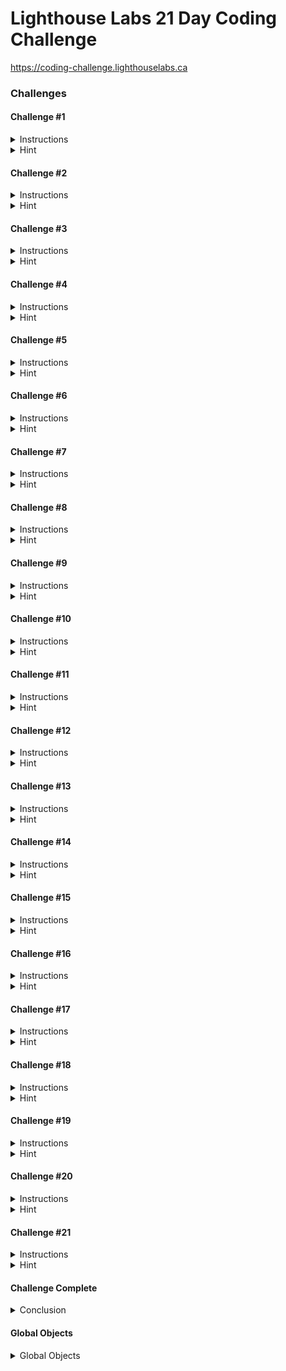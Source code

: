 # Lighthouse Labs 21 Day Coding Challenge
https://coding-challenge.lighthouselabs.ca

### Challenges

#### Challenge #1
<details>
  <summary>Instructions</summary>
  
  You are the captain of the exploratory vessel, the ISS Lighthouse, on a mission to explore the galaxy. Just as you depart the solar system, you encounter a gigantic space bug, which knocks you off course! Now you're lost in space, your radio and navigation are out, and it's up to you to work with your computer to get things going again.

  Fortunately, your ship enabled your LARRY (Language-Aware Repair Robot of the Year), when the systems went offline. For some reason, the engineers who created LARRY made him duck-shaped, but he is very good at doing exactly what he is told to do. He has a terminal on his back that lets you use JavaScript to make changes to the ship.

  Your job as captain of the ISS Lighthouse is to use your JavaScript skills to talk to LARRY and get your ship back in working order! You've got 21 days to fix the navigation and radio before the command centre back on Earth gets worried and launches another ship to come looking for you.

  "POWER OFF!" quacks LARRY. That sounds like a big problem! You should probably get the power back on, otherwise things are not going to go very well for you in the depths of uncharted space! Unfortunately, the manual for your ship is hard to read in the dark.

  "Ship's powerOn property set to false!" LARRY exclaims. "MUST CHANGE VALUE! QUACK!" Okay, that sounds pretty serious. Fortunately, you remember from orientation that there are things called "properties" in JavaScript. You access properties using the '.' operator. With just the light from LARRY's terminal, you need to write a function called **powerOn()** which will change the 'powerOn' property of the 'ship' object. If that's set to 'false', changing it to 'true' should get things going.

  You don't need to define the ship variable in the evaluator since it already exists in the system. You can view it's properties by clicking the *Show Global Objects* link <below>.
</details>

<details>
  <summary>Hint</summary>
  
  This challenge is about creating a *Function* and working with an *Object Property* in JavaScript.

  *On Functions:*
  
  [How to define functions in JavaScript](https://www.digitalocean.com/community/tutorials/how-to-define-functions-in-javascript)
   
  [CodeCademy tutorial on Functions](https://www.codecademy.com/courses/learn-javascript/lessons/functions/exercises/intro-to-functions)
  
  *On Object Properties*

  [Digital Ocean](https://www.digitalocean.com/community/tutorials/understanding-objects-in-javascript#adding-and-modifying-object-properties)'s tutorial on modifying object properties.

  You can set values in JavaScript using a single equals sign."

  *Example of Global objects available*

  Look for the "Show Global Objects" link right before the challenge number on this page.
</details>



#### Challenge #2
<details>
  <summary>Instructions</summary>
  
  The lights flicker on, and you can see the interior of the ship, along with LARRY, your duck-shaped friend. You feel relieved, until LARRY’s eyes start to glow red, and he starts blaring, "SHIP IN DANGER! SHIP IN DANGER!"

  What can it be? You've turned the power back on, everything should be back to normal, right? "MODULES NOT ACTIVE!" Modules, what modules? A quick check of the ship's status board reveals an empty array labelled 'modules'.

  You flip through the manual to the section labelled 'Modules', where the first page describes a number of available modules. They are stored in memory in the **availableModules** array. Each module is an object, with four properties:

  * the **name** of the module is a string

  * the **size** of the module is an integer

  * the **enabled** and **essential** properties are booleans
  
  Start off by finding out how many modules there are. Make a function called **countModules** to reveal how many modules there are to choose from.
</details>

<details>
  <summary>Hint</summary>
  
  While there's a lot of information about the module here, the simple challenge is to find out how many modules there are. They're stored in an array, and what we need is to find out how long the array is. Check out these resources:

  Here are some Digital Ocean tutorials on [Understanding Arrays in JavaScript](https://www.digitalocean.com/community/tutorials/understanding-arrays-in-javascript)
  
  You can also work with arrays on [CodeCademy](https://www.codecademy.com/courses/learn-javascript/lessons/arrays/exercises/arrays)
  
  Khan Academy also has some good exercises that you can do [here](https://www.khanacademy.org/computing/computer-programming/programming/arrays/pt/intro-to-arrays)
</details>



#### Challenge #3
<details>
  <summary>Instructions</summary>
  
  "QUACK QUACK QUACK QUACK QUACK QUACK QUACK", goes LARRY, his eyes still glowing red. He’s counting off each of the seven modules on the list - you must be on the right track! Now to find out how many of them are essential.

  Use your JavaScript skills to write a function called **countEssential()** which will count how many modules from the **availableModules** array have the **essential** flag set to **true**.
</details>

<details>
  <summary>Hint</summary>
  
  This is a bit more complex. We need to loop through the **availableModules** array, and count how many of the modules have the **essential** flag set to **true**. Before you write your loop, you'll probably want to make a new variable to keep track of the number of essential modules as you count them

  Here's some resources on looping:

  * [Learn about Looping](https://www.digitalocean.com/community/tutorials/how-to-construct-for-loops-in-javascript)
  
  * You can also check out [CodeCademy](https://www.codecademy.com/courses/learn-javascript/lessons/loops/exercises/loops)
</details>



#### Challenge #4
<details>
  <summary>Instructions</summary>
  
  "DANGER QUACK DANGER QUACK!"

  LARRY seemed so happy before, but he really is starting to get a bit agitated. Now that you know there are three essential modules, you need to load them into the ship's systems.

  Write a function called **loadModule()**. It needs to take a parameter, called index. Your function should be set up like this:

  **function loadModule(index) { }**

  When **loadModule()** gets the index number of a module, it should do the following:

  * Access the right module by using the **index** parameter. Remember how to access particular items in an array? If not, **this resource** might help you
  
  * Check if the module's essential flag is set to **true**. If it isn't, **return null**;
  
  * Set the modules enabled flag to **true**
  
  * Load the corresponding module from the **availableModules** array into the ship’s modules property (which is also an array).
  
  "ALMOST THERE" quacks LARRY. The modules still aren't loading it seems. You realize you need to get the index from somewhere, so you decide to write another function called **loopModule()** that will loop over the **availableModules** array and find the module with the name *life-support* to get its index. Once you have the right index, use your **loadModule()** function to load the *life-support* module. Don't forget, you'll need to call your **loopModule()** function for it to run
</details>

<details>
  <summary>Hint</summary>
  
  Oh my gosh, there's a few steps here. First, you need to make a new function. We've done that a few times now. Then you need to get that function to do three things:

  1. Find the module by its index and check if it's essential flag is set to true
  
  1. Set its **enabled** property to **true** (Remember setting object properties from challenge #1?)
  
  1. Add that module to the ship's **modules** array.
  
  The first steps are easy, because you just need to access the **availableModules** array with the index, using the [] notation and use a conditional to check if it's an essential module.

  For the second step, use the same strategy you used to turn the power on in Challenge #1. The last step uses a method called **.push()**. You can read up on how array pushing works [here](https://www.digitalocean.com/community/tutorials/how-to-use-array-methods-in-javascript-mutator-methods#push()).

  Also, don't forget to use your **loopModule()** function to find the index of the **life-support** module. You'll need to pass this index as a parameter to your your **loadModule()** function to activate it!
</details>



#### Challenge #5
<details>
  <summary>Instructions</summary>
  
  "BREATHE EASIER!" LARRY quacks out. "LITERALLY. Life support module loaded. Propulsion needed."

  You realize that you can re-use your code from before, but this time you should do what all good programmers do: modularize your code.

  Rename your **loopModule()** function to **findModuleIndex()**. Update your function to take in a name that you’re looking for, and return the index of that module in the **availableModules** array, before loading it into the ship. It should look like this to start:

  **function findModuleIndex(name) { }**
  
  Use your new **findModuleIndex()** function to find the "propulsion" module and then load it into the ship's system.

  Don't forget: you still need to load the **life-support** module!
</details>

<details>
  <summary>Hint</summary>
  
  The good news here is that if you succeeded at the last challenge, you've got all the logic you need to do this one.

  Remember the work you did to find the **life-support** module's index? This time around, instead of writing **life-support** directly inside of your function, you'll want to update it so it can take the name of any module.

  Don't forget that you still need to pass the results of **findModuleIndex()** to your **loadModule()** function

  Hint: Make sure you are building on top of the last challenge.
</details>



#### Challenge #6
<details>
  <summary>Instructions</summary>
  
  "NAVIGATION SYSTEM needed," LARRY tells you. Navigation is important - you can't move through space without it!

  Use your already-defined methods and load in the "navigation" module. It's pretty simple once you have the functions to do it, and LARRY's eyes are finally easing from red back to normal.
</details>

<details>
  <summary>Hint</summary>
  
  Great news, you have the ability to find a module's index. We need the navigation module's index, and then we want to load that module in, by index.
</details>



#### Challenge #7
<details>
  <summary>Instructions</summary>
  
  You look over at LARRY, expecting him to quack out his next prompt, but it seems LARRY is now the one malfunctioning! You open up the manual, and find the section on LARRY. Apparently, loading modules can sometimes cause LARRY to get stuck in an infinite loop.

  You can fix him, you'll just need to write some code! Write and call a function called **resetLARRY()** which will prompt LARRY to quack ten times so he breaks out of his loop.

  There is a function called **LARRY.quack()** that you can use in your code.
</details>

<details>
  <summary>Hint</summary>
  
  Okay, the hint here is that we have given you the method you need to make Larry quack. You just need to make a loop. This loop needs to run ten times, calling the **LARRY.quack()** method we've given you. Here is the material on loops again on [Digital Ocean](https://www.digitalocean.com/community/tutorials/how-to-construct-for-loops-in-javascript).
</details>



#### Challenge #8
<details>
  <summary>Instructions</summary>
  
  The little duck-shaped robot shudders back and forth for a moment, and his eyes flash as he releases a barrage of ten quacks. "Thank you!" he exclaims.

  "COMMUNICATION MODULE NEEDED," LARRY blares suddenly. He repeats it twice more - he’s rather insistent!

  Luckily, you've got the code for this. Load the module called *communication* using **findModuleIndex()** and **loadModule()** from before.

  But wait, your manual says that there are only *three* essential modules: **navigation**, **propulsion**, and **life-support**. Is **communication** essential too? LARRY seems to think so.

  Update your **loadModule()** function so if any of the modules that LARRY requires you to load are not essential, you override the system and set the essential property to true before loading the module. The function should now look like **function loadModule(index){...}**

  Once you've done that, use your functions from the previous challenges to load the *communication* module
</details>

<details>
  <summary>Hint</summary>
  
  You have most of the code in place to complete this challenge already. But we recommend using a conditional statement in your **loadModule()** function that will set the **essential** flag to true. You can read more about if else statements and how to implement them [here](https://www.w3schools.com/js/js_if_else.asp)
</details>



#### Challenge #9
<details>
  <summary>Instructions</summary>
  
  "QUAAAACK radio beacon not sending!" Now that LARRY is reset, he can't help but point out all the things wrong with the ship. The radio beacon is important - it’s the part of the ship that relays messages to Earth about your location and welfare. Resetting it is a two-stage process: first you need to set the message. The message needs to contain the current state of the **navigation** object.

  This is where you learn about something called JSON. JSON stands for JavaScript Object Notation, and it allows us to express an entire JS object as a string. There’s a built-in function in JavaScript that will take in an object and turn it into JSON. That function is **JSON.stringify()** - if you pass your object to that function as a parameter, it turns into a string.

  You need to write a function called **setMessage()**. This function should set the **message** property on the **radio** object to be the JSON version of the **navigation** object. Don't forget you need to call your **setMessage()** function.
</details>

<details>
  <summary>Hint</summary>
  
  Looks like we've got to make a couple of steps now to get going. You can [read the docs](https://developer.mozilla.org/en-US/docs/Web/JavaScript/Reference/Global_Objects/JSON/stringify) here on how to turn a JavaScript object into a string using **JSON.stringify**. There are some good examples there for you.

  Think about the order of things you need to do:

  * Make a new function called **setMessage()**
  
  * Within that function, you need to access the **message** property of the **radio** object (Remember you can do this using the '.' operator)
  
  * Then you need to make sure you are setting **message** property to the *JSON* version of the **navigation** object
</details>



#### Challenge #10
<details>
  <summary>Instructions</summary>
  
  "Beacon not sending!" LARRY is still blaring, and it’s time for step two: activate the beacon.

  You check out the radio object, and see that it has a 'beacon' property. Now that the message is set, write a function called **activateBeacon()** which will set the **beacon** property to **true**.
</details>

<details>
  <summary>Hint</summary>
  
  This should be a cake walk now for you. Write a new method, and use that method to change an object property.
</details>



#### Challenge #11
<details>
  <summary>Instructions</summary>
  
  "Beacon active!" LARRY sounds as pleased as a robot can be. In fact, you spot the faintest hint of smile on his robot duck bill.

  "Calibration QUACK complete! Now start RADIO! NEED to use the RADIO! QUACK QUACK!"

  LARRY's prompt sends you back to the ship's manual, where you find an entire section about the radio. You notice that the radio has a feature you missed before, the range! Your particular radio has a range of 88 to 108 MHz, much like the FM radio in your car back on Earth. There's a note in the manual that says that the radio should be tuned to the same frequency as the lower end plus the upper end, and that total divided by two.

  Write a function called **setFrequency()** that will set the **frequency** property on the **radio** object using the above formula.

  Be careful because not all radios will have the same range, so make sure your code is reuseable. Instead of coding the numbers directly into your equation use dot notation to access them from the radio object, which you can see by clicking the *Show Global Objects* link <below>.
</details>

<details>
  <summary>Hint</summary>
  
  So we are building a new function, something we've done almost a dozen times now. That part should be easy. And we're setting a property on an object again. Honestly, this is a lot of what you do in programming.

  This time, you're going to have to do some math. A lot of people think that programming is about math, but we've done ten challenges without having to really do any. In this case, take the top end of the frequencies, and the bottom end and add them together. That number divided by two is the number you need to set the radio frequency to.

  Here is a tutorial on [Math operators](https://www.digitalocean.com/community/tutorials/how-to-do-math-in-javascript-with-operators) from Digital Ocean.

  The range property is also an object. Remember that the sub-properties of objects can be accessed by chaining together the [dot or bracket notation](https://developer.mozilla.org/en-US/docs/Web/JavaScript/Reference/Operators/Property_accessors)
</details>



#### Challenge #12
<details>
  <summary>Instructions</summary>
  
  "QUACK! Navigation system offline!" blares LARRY. "Initialization sequence broken!"

  You quickly check the documentation for the navigation system and find out that the nav system's initialization sequence needs three values, because you are in three-dimensional space. It needs an X, Y, and Z value.

  Your next task is to write a function called **initialize()** which will set the x, y, and z values correctly to start off at 0 in the navigation system. For example, the navigation system's x value is **navigation.x**.

  Don't worry about calling your **initialize()** function, this one runs automatically
</details>

<details>
  <summary>Hint</summary>
  
  More functions, more property setting. If you look at the current values on the **navigation** module, they are definitely not set correctly. Let's get them all set to **0**.
</details>



#### Challenge #13
<details>
  <summary>Instructions</summary>
  
  Great job resetting the navigation system! You're off to a good start, and you'll surely be back in contact with Earth in no time!

  "Navigation system not calibrated! Three calibrations needed! QUAAACK!" There goes LARRY again, trying to help. Another browse through the nav system's documentation shows that each axis (x, y, and z) needs to be calibrated, and each requires a different calibration. Looks like you'll be writing plenty of JavaScript for this!

  To start, let's focus on calibrating just the x-axis. The x-axis has 12 possible settings and you'll need to write some code to find the right one. Start by writing a function called **calibrateX()**. There are a lot of steps involved in this one, luckily your manual has great documentation instructing that your function needs to:

  * Loop from 1 - 12
  
  * Call the built-in **checkSignal()** function each time, and assign the result to a variable called **signal**
  
  * Make sure your **signal** variable is not **undefined**
  
  * If the value is defined, set the navigation object's x property to that value
  
  * Break out of the loop!
  
  Don't forget to call your **calibrateX()** function to activate it!
</details>

<details>
  <summary>Hint</summary>
  
  There are a few pieces that need to be put together to accomplish this challenge. Fortunately most of them are concepts we already know! You're going to want start by writing a **for** loop or a **while** loop that loops 12 times.

  This is another case where the function you need to use inside yours has already been built for you. Each time you run your loop, call **checkSignal()**. You should assign the result of this function to a variable, it should look something like this
  **var response = doSomething()**

  The **checkSignal()** function returns a value that is either a number or **undefined**. Since you're looking for a number you'll need to check to make sure the result of **checkSignal()** is *not* undefined. [Here is a resource](https://flaviocopes.com/how-to-check-undefined-property-javascript/) that can help guide you on how to check if a value is not **undefined**.
</details>



#### Challenge #14
<details>
  <summary>Instructions</summary>
  
  "X Calibrated!" LARRY quacks happily. "Y and Z need calibration now! QUACK!"

  Let's write **calibrateY()** and **calibrateZ()**. The manual says you'll need to loop from 1 to 60, and again you have to call **checkSignal()** each time.
</details>

<details>
  <summary>Hint</summary>
  
  Take everything you did for the last challenge and re-do it for Y and Z, but don't forget to increase the for loop size and to call the calibrateX, calibrateY and calibrateZ functions in order!
</details>



#### Challenge #15
<details>
  <summary>Instructions</summary>
  
  "One-step calibration needed," LARRY quacks. The last page of the calibration manual says that for proper calibration, you need to write a function called **calibrate()** which the nav system can call anytime it wants, which will calibrate your X, Y, and Z axes. The good news is, you’ve already done the hard part. Write one function called **calibrate()** which will call your other three functions in it, one after the other.

You don't need call the **calibrate()** function yourself, but don't forget to remove the other calibrateX, calibrateY and calibrateZ calls you already wrote
</details>

<details>
  <summary>Hint</summary>
  
  It doesn't matter which order you call **calibrateX()**, **calibrateY()**, and **calibrateZ()**, but you must do all three of them inside the **calibrate()** method.

  This is a process we call 'abstraction' and 'automation'. Writing a function that calls other functions we have already written allows us to automate several steps we've built. You've already written the three calibration functions, call them one after the other.
</details>



#### Challenge #16
<details>
  <summary>Instructions</summary>
  
  "QUACK propulsion module needs to make us go!" LARRY points his bill at the ship’s command center, where the navigation system speed is set to "raaaaid".

  That clearly isn't correct - speed needs to be a *non-negative* integer.

  Write a function called **setSpeed(speed)** which will take in a **string** as a parameter, and set the speed in the navigation object (see globals above) to an **integer**.

  Luckily the propulsion module lets us know the speed it needs to be set at, so you don't need to call this function yourself
</details>

<details>
  <summary>Hint</summary>
  
  Make sure your function won't allow the **speed** to be negative. If a negative number is passed, it should leave the speed as is.

  Remember that when you build the **setSpeed()** function it is taking a parameter. You also need to remember that the given parameter is in the form of a string (behind the scenes, calling the function looks like **setSpeed("12")**), and you must convert it to an integer. Luckily JavaScript has another handy built-in method called [parseInt()](https://www.geeksforgeeks.org/javascript-parseint-with-examples/) for this
</details>



#### Challenge #17
<details>
  <summary>Instructions</summary>
  
  "QUACK time to set the ship antenna to active." The ship has a pretty rich configuration object, with the power and modules and a nested object for the antenna's status.

Write a function called **activateAntenna()** which will set the **active** property on the antenna to true. You’ve worked with object sub-properties before when you set the radio frequency (you can see the ship object in the Global Objects list above), remember how to access them?

Your antenna is a bit out of date, so it doesn't activate automatically. Make sure to call your function to activate it!
</details>

<details>
  <summary>Hint</summary>
  
  So this looks just like another property setting on an object. But this object is inside another object. In this case, the outer object has a property on it, and the value of that property is an object. You can chain property lookups. Just a reminder, Digital Ocean has a great tutorial on [Adding and Modifying](https://www.digitalocean.com/community/tutorials/understanding-objects-in-javascript#adding-and-modifying-object-properties) object properties.
</details>



#### Challenge #18
<details>
  <summary>Instructions</summary>
  
  "Antenna active! Broadcast function enabled!" LARRY announces triumphantly.

  Now that the power is back on, you should try the radio by sending out a beacon message so Earth knows where you are.

  Create a new function called **sendBroadcast()**. In this function you'll need to write a loop to call the newly-enabled **broadcast()** function 100 times - you want to make sure Earth gets the message! Don't worry what **broadcast()** does; it's built into the ship's computer.

  When you're ready to send your broadcast out, be sure to call your **sendBroadcast()** function
</details>

<details>
  <summary>Hint</summary>
  
  Another function we've provided for you! We here at the SpaceshipCompany™ are really helpful after all. Write a loop that runs 100 times, and calls **broadcast()** each time.
</details>



#### Challenge #19
<details>
  <summary>Instructions</summary>
  
  Wait a second! It looks like your message isn't making it all the way to Earth. Another look at the radio manual and you realize you must configure the radio before sending your broadcast. Write and call a function called **configureBroadcast()** which will get the broadcast to Earth.

  Your function will need to follow a precise order:

  * set the frequency on the radio
  
  * set the antenna to active
  
  * send your announcement
  
  You've already written all the code to complete this challenge with a few minor tweaks you'll be phoning home in no time. Unfortunately this requires manual configuration, so you'll need to call your **configureBroadcast()** function to kick things off

  PS. Remember to disable your previous frequency, antenna and announcement function calls as they were out of order!
</details>

<details>
  <summary>Hint</summary>
  
  Do you remember when you wrote the **calibrate()** method that automated and abstracted your three individual calibration functions? This is very much the same. Call the function to set the radio frequency, to send your broadcast 100 times, and set the antenna to active. Make sure you do them in the right order!

  Make sure you aren't calling these functions more than once. Check the rest of your code to be sure
</details>



#### Challenge #20
<details>
  <summary>Instructions</summary>
  
  Success! Earth has received your message and it looks like they are trying to send something back in return

  *"th1s 1s 4 t3st. th1s 1s 0nl5 4 t3st. 1f th1s w3r3 4 r34l m3ss4g3, 502 w021d g3t s0m3th1ng m34n1ngf2l."* This message chatters out of the radio.

  After staring at the message for a while, you aren't quite sure what they are trying to say.

  "VOWELS ERROR!" LARRY tells you. VOWELS ERROR? What is that? "My QUACK current operating system cannot process vowels, so I've replaced them all with numbers".

  Write a function called **decodeMessage(message)**. This function takes in a coded message and changes all the numbers back to their respective vowels before returning the newly decoded message.

  This function is much more complicated than what you have had to build until now, and there are multiple ways you could solve this, so you head to your manual to see what it says about decoding messages. The manual suggests you should read about:

  * Splitting a string into an array of characters using **message.split('')**. Read more [here](https://www.w3schools.com/jsref/jsref_split.asp)
  
  * Joining an array of characters back into a string using **message.join('')**. Read more [here](https://www.w3schools.com/jsref/jsref_join.asp)
  
  Take a look at the *hints* if you need more help

  Your decoder is automatic, so no need to call this function
</details>

<details>
  <summary>Hint</summary>
  
  Start by determining which numbers need to be replaced by which letters

  Once you've determined that. There are a few ways you can decode the message from Earth. One solution would be to:

  * Split the message into an array of characters using the **message.split('')** method
  
  * Loop through each character in the array and if the character is a stringified number (remember to compare to "0" instead of 0), set it to the corresponding vowel. You can read about [If/Else If/Else](https://www.w3schools.com/js/js_if_else.asp)statements if you need help
  
  * Join the array of characters back into a string and return your newly decoded message

  PS. if you want to be cheeky, you can also checkout JavaScript's handy built in **.replace()** method that searches a string for a specified value, or a regular expression, and returns a new string where the specified values are replaced. You can find out more about it [here](https://alligator.io/js/string-replace/)
</details>



#### Challenge #21
<details>
  <summary>Instructions</summary>
  
  "Let's QUACK head for home!" LARRY states anxiously. However, you realize quickly that the x, y and z coordinates you've set in your **navigation** object won't get you precisely to Earth. You need to confirm with your home base before resetting the nagivation's x, y and z coordinates. It looks like you'll need to write a function called **returnToEarth()**. This function is a bit complicated, so you ask LARRY to walk you through it. LARRY responds, quacking that your function should:

  * Call the built-in **broadcast()** function three times. Each of these calls should pass either "x", "y" or "z" as a parameter.
  
    * Store the response from each **broadcast()** call in it's own variable (The **broadcast()** function returns a coded-message from Earth with the correct coordinate to return home in [HEX](https://whatis.techtarget.com/definition/hexadecimal)! Check out the *hints* for more on this)
  
  * Decode the returned message using the **decodeMessage()** function you wrote earlier
  
  * Change the decoded hex-coordinate to an integer using [parseInt()](https://developer.mozilla.org/en/docs/Web/JavaScript/Reference/Global_Objects/parseInt)
  
  * Set each of the **navigation** object's x, y and z parameters to the integer coordinates
  
  Call your **returnToEarth()** and head for home. "QUACK" shouts LARRY one final time "That's one small step for ducks and a giant leap for duck-kind." Mission complete.
</details>

<details>
  <summary>Hint</summary>
  
  You need ask LARRY for more guidance on this one, it's a lot of steps to go through. Luckily LARRY is happy to help in the hints below!

  To get started, you'll need to make three *individual* calls to the **broadcast()** function like so:

  * **broadcast("x")**
  
  * **broadcast("y")**
  
  * **broadcast("z")**
  
  You'll need to save the response from each of these calls into it's own variable, that you can then pass to your **decodeMessage()** function

  Don't forget the response from **broadcast()** is a [hexidecimal](https://whatis.techtarget.com/definition/hexadecimal)! You'll need to pass it through **parseInt()** like so **parseInt(decodedmessage, base)** with a second parameter as shown. You'll want to Google *hex base parseInt* to determine what number to pass as the base

  And after all of that, set the navigation objects coordinates, and head back down to Earth!
</details>



#### Challenge Complete
<details>
  <summary>Conclusion</summary>
  
  [Wow image](https://coding-challenge.lighthouselabs.ca/img/wow.gif)
  
  Congratulations on completing the 21-Day Coding Challenge! 
  
  Check your email. 😉 

  Now that coding is a daily habit, are you interested in learning more? Check out our [How to Learn to Code article](https://www.lighthouselabs.ca/blog/how-to-learn-to-code-a-comprehensive-guide), where we have a compiled a ton of (mostly free) resources where you can improve your coding. Want to do this for a living? Our Web Development Bootcamp is built for people who want to transition into a career in web development. Explore this and our other programs here.
</details>



#### Global Objects
<details>
  <summary>Global Objects</summary>
  
  There are a few objects you're going to be working with and their initial values. This is only a subset of them, to give you a idea of what they look like. You can see below that they're all messed up:

    var navigation = {
      x: -2,
      y: 4,
      z: 7,
        speed: "raaaaid"
    };

    var ship = {
      powerOn: false,
      modules: [],
      antenna: {
        active: false
      }
    };

    var radio = {
      range: {
        low: 88,
        high: 108,
      },
      frequency: 0,
      message: "Bugs are cool.",
      beacon: false
    };
</details>
